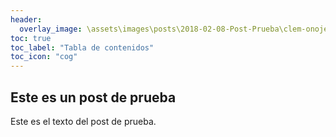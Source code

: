 ```yaml
---
header:
  overlay_image: \assets\images\posts\2018-02-08-Post-Prueba\clem-onojeghuo-207792.jpg
toc: true
toc_label: "Tabla de contenidos"
toc_icon: "cog"
---
```


## Este es un post de prueba

Este es el texto del post de prueba.